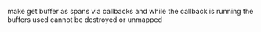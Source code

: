 make get buffer as spans via callbacks and while the callback is running the buffers used cannot be destroyed or unmapped 